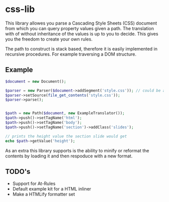 # css-lib

This library allowes you parse a Cascading Style Sheets (CSS) document from which you can query property values given a path. The translation with of without inheritance of the values is up to you to decide. This gives you the freedom to create your own rules.

The path to construct is stack based, therefore it is easily implemented in recursive procedures. For example traversing a DOM structure.

## Example
```php
$document = new Document();

$parser = new Parser($document->addSegment('style.css')); // could be any name
$parser->setSource(file_get_contents('style.css'));
$parser->parse();


$path = new Path($document, new ExampleTranslator());
$path->push()->setTagName('html');
$path->push()->setTagName('body');
$path->push()->setTagName('section')->addClass('slides');

// prints the height value the section slide would get
echo $path->getValue('height');
```

As an extra this library supports is the ability to minify or reformat the contents by loading it and then respoduce with a new format.

## TODO's
 - Support for At-Rules
 - Default example kit for a HTML inliner
 - Make a HTMLify formatter set
